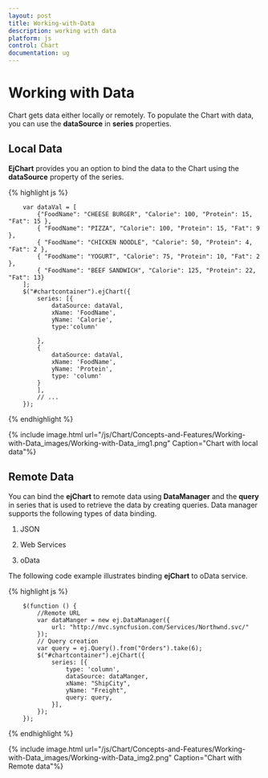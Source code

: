 ```yaml
---
layout: post
title: Working-with-Data
description: working with data
platform: js
control: Chart
documentation: ug
---
```


# Working with Data

Chart gets data either locally or remotely. To populate the Chart with data, you can use the **dataSource** in **series** properties.

## Local Data

**EjChart** provides you an option to bind the data to the Chart using the **dataSource** property of the series.

{% highlight js %}


        var dataVal = [
            {"FoodName": "CHEESE BURGER", "Calorie": 100, "Protein": 15, "Fat": 15 },
            { "FoodName": "PIZZA", "Calorie": 100, "Protein": 15, "Fat": 9 },
            { "FoodName": "CHICKEN NOODLE", "Calorie": 50, "Protein": 4, "Fat": 2 },
            { "FoodName": "YOGURT", "Calorie": 75, "Protein": 10, "Fat": 2 },
            { "FoodName": "BEEF SANDWICH", "Calorie": 125, "Protein": 22, "Fat": 13}
        ];
        $("#chartcontainer").ejChart({     
            series: [{                        
                dataSource: dataVal,
                xName: 'FoodName', 
                yName: 'Calorie',
                type:'column'

            },
            {
                dataSource: dataVal,
                xName: 'FoodName',
                yName: 'Protein',
                type: 'column'
            }
            ],                      
            // ...                       
        });


{% endhighlight %}



{% include image.html url="/js/Chart/Concepts-and-Features/Working-with-Data_images/Working-with-Data_img1.png" Caption="Chart with local data"%}

## Remote Data

You can bind the **ejChart** to remote data using **DataManager** and the **query** in series that is used to retrieve the data by creating queries. Data manager supports the following types of data binding.

1. JSON

2. Web Services

3. oData

The following code example illustrates binding **ejChart** to oData service.   

{% highlight js %}


        $(function () {
            //Remote URL           
            var dataManger = new ej.DataManager({
                url: "http://mvc.syncfusion.com/Services/Northwnd.svc/"
            });
            // Query creation
            var query = ej.Query().from("Orders").take(6);
            $("#chartcontainer").ejChart({
                series: [{
                    type: 'column',
                    dataSource: dataManger,
                    xName: "ShipCity",
                    yName: "Freight",
                    query: query,
                }],
            });
        });


{% endhighlight %}



{% include image.html url="/js/Chart/Concepts-and-Features/Working-with-Data_images/Working-with-Data_img2.png" Caption="Chart with Remote data"%}

